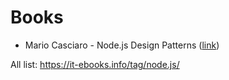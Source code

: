 # Books

 - Mario Casciaro - Node.js Design Patterns ([link](http://it-ebooks.info/book/4930/))


All list: https://it-ebooks.info/tag/node.js/